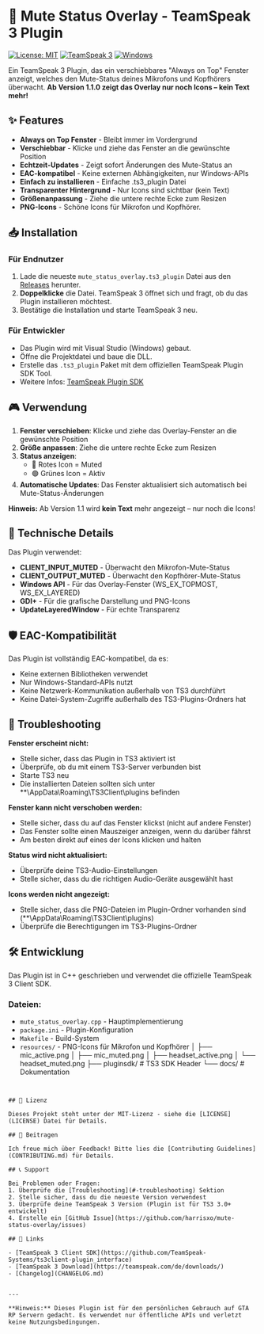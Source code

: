 # 🎤 Mute Status Overlay - TeamSpeak 3 Plugin

[![License: MIT](https://img.shields.io/badge/License-MIT-yellow.svg)](https://opensource.org/licenses/MIT)
[![TeamSpeak 3](https://img.shields.io/badge/TeamSpeak-3.0+-blue.svg)](https://teamspeak.com)
[![Windows](https://img.shields.io/badge/Windows-10%2B-green.svg)](https://www.microsoft.com/windows)

Ein TeamSpeak 3 Plugin, das ein verschiebbares "Always on Top" Fenster anzeigt, welches den Mute-Status deines Mikrofons und Kopfhörers überwacht. **Ab Version 1.1.0 zeigt das Overlay nur noch Icons – kein Text mehr!**

## ✨ Features

- **Always on Top Fenster** - Bleibt immer im Vordergrund
- **Verschiebbar** - Klicke und ziehe das Fenster an die gewünschte Position
- **Echtzeit-Updates** - Zeigt sofort Änderungen des Mute-Status an
- **EAC-kompatibel** - Keine externen Abhängigkeiten, nur Windows-APIs
- **Einfach zu installieren** - Einfache .ts3_plugin Datei
- **Transparenter Hintergrund** - Nur Icons sind sichtbar (kein Text)
- **Größenanpassung** - Ziehe die untere rechte Ecke zum Resizen
- **PNG-Icons** - Schöne Icons für Mikrofon und Kopfhörer.


## 📥 Installation

### Für Endnutzer

1. Lade die neueste `mute_status_overlay.ts3_plugin` Datei aus den [Releases](https://github.com/harrisxo/mute-status-overlay/releases) herunter.
2. **Doppelklicke** die Datei. TeamSpeak 3 öffnet sich und fragt, ob du das Plugin installieren möchtest.
3. Bestätige die Installation und starte TeamSpeak 3 neu.

### Für Entwickler

- Das Plugin wird mit Visual Studio (Windows) gebaut.
- Öffne die Projektdatei und baue die DLL.
- Erstelle das `.ts3_plugin` Paket mit dem offiziellen TeamSpeak Plugin SDK Tool.
- Weitere Infos: [TeamSpeak Plugin SDK](https://github.com/TeamSpeak-Systems/ts3client-plugin_interface)


## 🎮 Verwendung

1. **Fenster verschieben**: Klicke und ziehe das Overlay-Fenster an die gewünschte Position
2. **Größe anpassen**: Ziehe die untere rechte Ecke zum Resizen
3. **Status anzeigen**: 
   - 🔴 Rotes Icon = Muted
   - 🟢 Grünes Icon = Aktiv
4. **Automatische Updates**: Das Fenster aktualisiert sich automatisch bei Mute-Status-Änderungen

**Hinweis:** Ab Version 1.1 wird **kein Text** mehr angezeigt – nur noch die Icons!


## 🔧 Technische Details

Das Plugin verwendet:
- **CLIENT_INPUT_MUTED** - Überwacht den Mikrofon-Mute-Status
- **CLIENT_OUTPUT_MUTED** - Überwacht den Kopfhörer-Mute-Status
- **Windows API** - Für das Overlay-Fenster (WS_EX_TOPMOST, WS_EX_LAYERED)
- **GDI+** - Für die grafische Darstellung und PNG-Icons
- **UpdateLayeredWindow** - Für echte Transparenz


## 🛡️ EAC-Kompatibilität

Das Plugin ist vollständig EAC-kompatibel, da es:
- Keine externen Bibliotheken verwendet
- Nur Windows-Standard-APIs nutzt
- Keine Netzwerk-Kommunikation außerhalb von TS3 durchführt
- Keine Datei-System-Zugriffe außerhalb des TS3-Plugins-Ordners hat


## 🚨 Troubleshooting

**Fenster erscheint nicht:**
- Stelle sicher, dass das Plugin in TS3 aktiviert ist
- Überprüfe, ob du mit einem TS3-Server verbunden bist
- Starte TS3 neu
- Die installierten Dateien sollten sich unter **\AppData\Roaming\TS3Client\plugins befinden

**Fenster kann nicht verschoben werden:**
- Stelle sicher, dass du auf das Fenster klickst (nicht auf andere Fenster)
- Das Fenster sollte einen Mauszeiger anzeigen, wenn du darüber fährst
- Am besten direkt auf eines der Icons klicken und halten

**Status wird nicht aktualisiert:**
- Überprüfe deine TS3-Audio-Einstellungen
- Stelle sicher, dass du die richtigen Audio-Geräte ausgewählt hast

**Icons werden nicht angezeigt:**
- Stelle sicher, dass die PNG-Dateien im Plugin-Ordner vorhanden sind (**\AppData\Roaming\TS3Client\plugins)
- Überprüfe die Berechtigungen im TS3-Plugins-Ordner


## 🛠️ Entwicklung

Das Plugin ist in C++ geschrieben und verwendet die offizielle TeamSpeak 3 Client SDK.

### Dateien:
- `mute_status_overlay.cpp` - Hauptimplementierung
- `package.ini` - Plugin-Konfiguration
- `Makefile` - Build-System
- `resources/` - PNG-Icons für Mikrofon und Kopfhörer
│   ├── mic_active.png
│   ├── mic_muted.png
│   ├── headset_active.png
│   └── headset_muted.png
├── pluginsdk/                # TS3 SDK Header
└── docs/                     # Dokumentation
```


## 📄 Lizenz

Dieses Projekt steht unter der MIT-Lizenz - siehe die [LICENSE](LICENSE) Datei für Details.

## 🤝 Beitragen

Ich freue mich über Feedback! Bitte lies die [Contributing Guidelines](CONTRIBUTING.md) für Details.

## 📞 Support

Bei Problemen oder Fragen:
1. Überprüfe die [Troubleshooting](#-troubleshooting) Sektion
2. Stelle sicher, dass du die neueste Version verwendest
3. Überprüfe deine TeamSpeak 3 Version (Plugin ist für TS3 3.0+ entwickelt)
4. Erstelle ein [GitHub Issue](https://github.com/harrisxo/mute-status-overlay/issues)

## 🔗 Links

- [TeamSpeak 3 Client SDK](https://github.com/TeamSpeak-Systems/ts3client-plugin_interface)
- [TeamSpeak 3 Download](https://teamspeak.com/de/downloads/)
- [Changelog](CHANGELOG.md)


---

**Hinweis:** Dieses Plugin ist für den persönlichen Gebrauch auf GTA RP Servern gedacht. Es verwendet nur öffentliche APIs und verletzt keine Nutzungsbedingungen. 